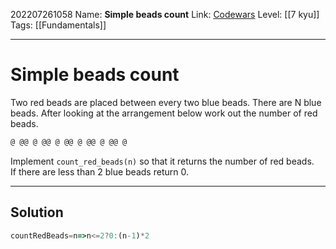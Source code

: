 202207261058
Name: **Simple beads count**
Link: [Codewars](https://www.codewars.com/kata/58712dfa5c538b6fc7000569)
Level:  [[7 kyu]]
Tags: [[Fundamentals]]

---

# Simple beads count

Two red beads are placed between every two blue beads. There are N blue beads. After looking at the arrangement below work out the number of red beads.

``` javascript
@ @@ @ @@ @ @@ @ @@ @ @@ @
```

Implement `count_red_beads(n)` so that it returns the number of red beads.  
If there are less than 2 blue beads return 0.

---

## Solution

``` javascript
countRedBeads=n=>n<=2?0:(n-1)*2
```